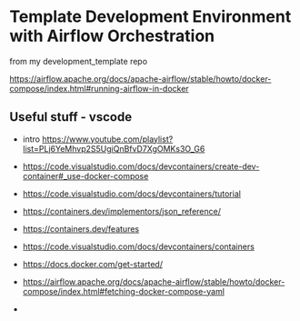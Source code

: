 # Template Development Environment with Airflow Orchestration

from my development_template repo

https://airflow.apache.org/docs/apache-airflow/stable/howto/docker-compose/index.html#running-airflow-in-docker

## Useful stuff - vscode
* intro https://www.youtube.com/playlist?list=PLj6YeMhvp2S5UgiQnBfvD7XgOMKs3O_G6
* https://code.visualstudio.com/docs/devcontainers/create-dev-container#_use-docker-compose
* https://code.visualstudio.com/docs/devcontainers/tutorial
* https://containers.dev/implementors/json_reference/ 
* https://containers.dev/features
* https://code.visualstudio.com/docs/devcontainers/containers



* https://docs.docker.com/get-started/
* https://airflow.apache.org/docs/apache-airflow/stable/howto/docker-compose/index.html#fetching-docker-compose-yaml


* 
